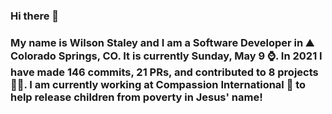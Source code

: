 ### Hi there 👋

### My name is Wilson Staley and I am a Software Developer in ⛰ Colorado Springs, CO.  It is currently Sunday, May 9 ⌚. In 2021 I have made 146 commits, 21 PRs, and contributed to 8 projects 👨‍💻. I am currently working at Compassion International 🏢 to help release children from poverty in Jesus' name!